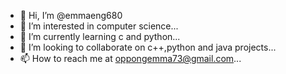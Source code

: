 - 👋 Hi, I’m @emmaeng680
- 👀 I’m interested in computer science...
- 🌱 I’m currently learning c and python...
- 💞️ I’m looking to collaborate on c++,python and java projects...
- 📫 How to reach me at oppongemma73@gmail.com...

<!---
emmaeng680/emmaeng680 is a ✨ special ✨ repository because its `README.md` (this file) appears on your GitHub profile.
You can click the Preview link to take a look at your changes.
--->
